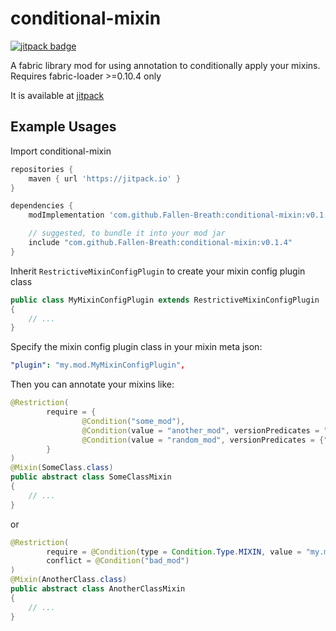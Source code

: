 # conditional-mixin

[![jitpack badge](https://jitpack.io/v/Fallen-Breath/conditional-mixin.svg)](https://jitpack.io/#Fallen-Breath/conditional-mixin)

A fabric library mod for using annotation to conditionally apply your mixins. Requires fabric-loader >=0.10.4 only

It is available at [jitpack](https://jitpack.io/#Fallen-Breath/conditional-mixin)

## Example Usages

Import conditional-mixin 

```groovy
repositories {
    maven { url 'https://jitpack.io' }
}

dependencies {
    modImplementation 'com.github.Fallen-Breath:conditional-mixin:v0.1.4'

    // suggested, to bundle it into your mod jar
    include "com.github.Fallen-Breath:conditional-mixin:v0.1.4"
}
```

Inherit `RestrictiveMixinConfigPlugin` to create your mixin config plugin class

```java
public class MyMixinConfigPlugin extends RestrictiveMixinConfigPlugin
{
    // ...
}
```

Specify the mixin config plugin class in your mixin meta json:

```yaml
"plugin": "my.mod.MyMixinConfigPlugin",
```

Then you can annotate your mixins like:

```java
@Restriction(
        require = {
                @Condition("some_mod"),
                @Condition(value = "another_mod", versionPredicates = "2.0.x"),
                @Condition(value = "random_mod", versionPredicates = {">=1.0.1 <1.2", ">=2.0.0"}),
        }
)
@Mixin(SomeClass.class)
public abstract class SomeClassMixin
{
    // ...
}
```

or

```java
@Restriction(
        require = @Condition(type = Condition.Type.MIXIN, value = "my.mod.mixin.ImportantMixin"),
        conflict = @Condition("bad_mod")
)
@Mixin(AnotherClass.class)
public abstract class AnotherClassMixin
{
    // ...
}
```
